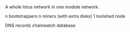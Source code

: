 A whole lotus network in one module network.

n bootstrappers
n miners (with extra disks)
1 toolshed node

DNS records
chainwatch database
